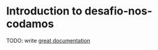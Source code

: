 # Introduction to desafio-nos-codamos

TODO: write [great documentation](http://jacobian.org/writing/what-to-write/)
